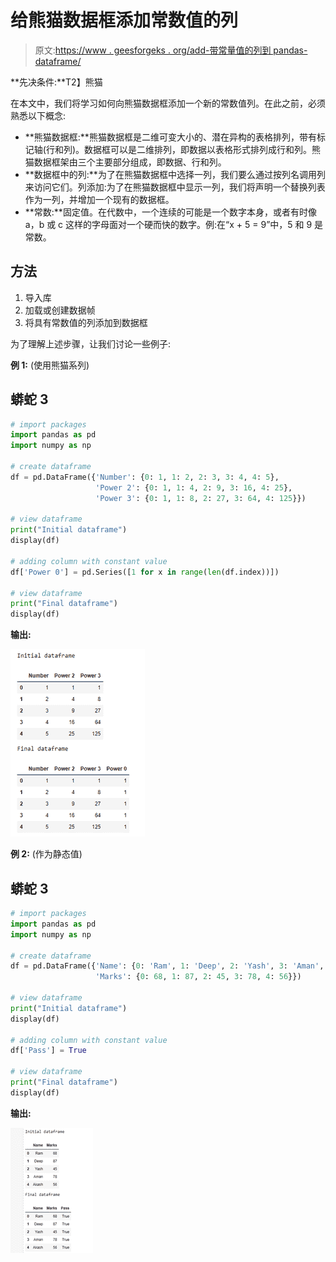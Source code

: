 # 给熊猫数据框添加常数值的列

> 原文:[https://www . geesforgeks . org/add-带常量值的列到 pandas-dataframe/](https://www.geeksforgeeks.org/add-column-with-constant-value-to-pandas-dataframe/)

**先决条件:**T2】熊猫

在本文中，我们将学习如何向熊猫数据框添加一个新的常数值列。在此之前，必须熟悉以下概念:

*   **熊猫数据框:**熊猫数据框是二维可变大小的、潜在异构的表格排列，带有标记轴(行和列)。数据框可以是二维排列，即数据以表格形式排列成行和列。熊猫数据框架由三个主要部分组成，即数据、行和列。
*   **数据框中的列:**为了在熊猫数据框中选择一列，我们要么通过按列名调用列来访问它们。列添加:为了在熊猫数据框中显示一列，我们将声明一个替换列表作为一列，并增加一个现有的数据框。
*   **常数:**固定值。在代数中，一个连续的可能是一个数字本身，或者有时像 a，b 或 c 这样的字母面对一个硬而快的数字。例:在“x + 5 = 9”中，5 和 9 是常数。

## 方法

1.  导入库
2.  加载或创建数据帧
3.  将具有常数值的列添加到数据框

为了理解上述步骤，让我们讨论一些例子:

**例 1:** (使用熊猫系列)

## 蟒蛇 3

```py
# import packages
import pandas as pd
import numpy as np

# create dataframe
df = pd.DataFrame({'Number': {0: 1, 1: 2, 2: 3, 3: 4, 4: 5},
                   'Power 2': {0: 1, 1: 4, 2: 9, 3: 16, 4: 25},
                   'Power 3': {0: 1, 1: 8, 2: 27, 3: 64, 4: 125}})

# view dataframe
print("Initial dataframe")
display(df)

# adding column with constant value
df['Power 0'] = pd.Series([1 for x in range(len(df.index))])

# view dataframe
print("Final dataframe")
display(df)
```

**输出:**

![](img/8cb4c1bca143c337faeb99bf45d95b76.png)

**例 2:** (作为静态值)

## 蟒蛇 3

```py
# import packages
import pandas as pd
import numpy as np

# create dataframe
df = pd.DataFrame({'Name': {0: 'Ram', 1: 'Deep', 2: 'Yash', 3: 'Aman', 4: 'Akash'},
                   'Marks': {0: 68, 1: 87, 2: 45, 3: 78, 4: 56}})

# view dataframe
print("Initial dataframe")
display(df)

# adding column with constant value
df['Pass'] = True

# view dataframe
print("Final dataframe")
display(df)
```

**输出:**

![](img/a98ddc53f6cbdb44a8846d6bd24ab590.png)